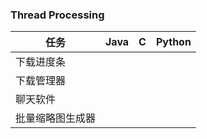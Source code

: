 ### Thread Processing

| 任务             | Java | C    | Python |
| ---------------- | ---- | ---- | ------ |
| 下载进度条       |      |      |        |
| 下载管理器       |      |      |        |
| 聊天软件         |      |      |        |
| 批量缩略图生成器 |      |      |        |



